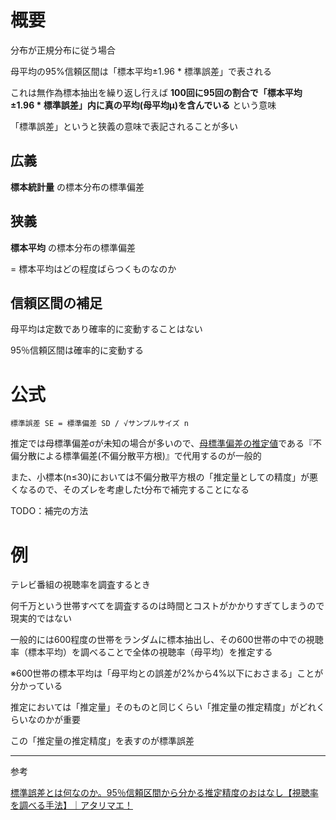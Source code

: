 # 概要

分布が正規分布に従う場合

母平均の95%信頼区間は「標本平均±1.96 * 標準誤差」で表される

これは無作為標本抽出を繰り返し行えば **100回に95回の割合で「標本平均±1.96 * 標準誤差」内に真の平均(母平均μ)を含んでいる** という意味

「標準誤差」というと狭義の意味で表記されることが多い

## 広義

**標本統計量** の標本分布の標準偏差

## 狭義

**標本平均** の標本分布の標準偏差

= 標本平均はどの程度ばらつくものなのか

## 信頼区間の補足

母平均は定数であり確率的に変動することはない

95％信頼区間は確率的に変動する

# 公式

`標準誤差 SE = 標準偏差 SD / √サンプルサイズ n`

推定では母標準偏差σが未知の場合が多いので、<u>母標準偏差の推定値</u>である『不偏分散による標準偏差(不偏分散平方根)』で代用するのが一般的

また、小標本(n≤30)においては不偏分散平方根の「推定量としての精度」が悪くなるので、そのズレを考慮したt分布で補完することになる

TODO：補完の方法

# 例

テレビ番組の視聴率を調査するとき

何千万という世帯すべてを調査するのは時間とコストがかかりすぎてしまうので現実的ではない

一般的には600程度の世帯をランダムに標本抽出し、その600世帯の中での視聴率（標本平均）を調べることで全体の視聴率（母平均）を推定する

※600世帯の標本平均は「母平均との誤差が2%から4%以下におさまる」ことが分かっている

推定においては「推定量」そのものと同じくらい「推定量の推定精度」がどれくらいなのかが重要

この「推定量の推定精度」を表すのが標準誤差

---

参考

[標準誤差とは何なのか。95％信頼区間から分かる推定精度のおはなし【視聴率を調べる手法】｜アタリマエ！](https://atarimae.biz/archives/9881)
